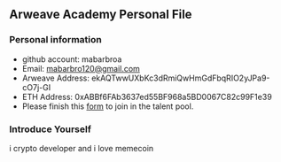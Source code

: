 ## Arweave Academy Personal File

### Personal information

- github account: mabarbroa
- Email: mabarbro120@gmail.com
- Arweave Address: ekAQTwwUXbKc3dRmiQwHmGdFbqRIO2yJPa9-cO7j-GI
- ETH Address: 0xABBf6FAb3637ed55BF968a5BD0067C82c99F1e39
- Please finish this [form](https://docs.google.com/forms/d/e/1FAIpQLSfWA5fIIcBgmRppm3jNz5vmf9Mai_QMVil-2pO4r7YKn_Zhtw/viewform?usp=sf_link) to join in the talent pool.

### Introduce Yourself
 i crypto developer and i love memecoin
